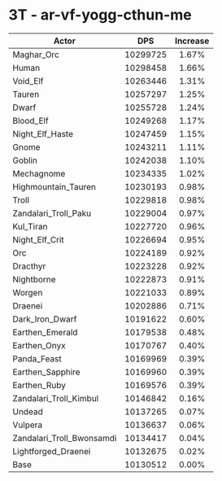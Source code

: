 # 3T - ar-vf-yogg-cthun-me
| Actor | DPS | Increase |
|---|:---:|:---:|
|Maghar_Orc|10299725|1.67%|
|Human|10298458|1.66%|
|Void_Elf|10263446|1.31%|
|Tauren|10257297|1.25%|
|Dwarf|10255728|1.24%|
|Blood_Elf|10249268|1.17%|
|Night_Elf_Haste|10247459|1.15%|
|Gnome|10243211|1.11%|
|Goblin|10242038|1.10%|
|Mechagnome|10234335|1.02%|
|Highmountain_Tauren|10230193|0.98%|
|Troll|10229818|0.98%|
|Zandalari_Troll_Paku|10229004|0.97%|
|Kul_Tiran|10227720|0.96%|
|Night_Elf_Crit|10226694|0.95%|
|Orc|10224189|0.92%|
|Dracthyr|10223228|0.92%|
|Nightborne|10222873|0.91%|
|Worgen|10221033|0.89%|
|Draenei|10202886|0.71%|
|Dark_Iron_Dwarf|10191622|0.60%|
|Earthen_Emerald|10179538|0.48%|
|Earthen_Onyx|10170767|0.40%|
|Panda_Feast|10169969|0.39%|
|Earthen_Sapphire|10169960|0.39%|
|Earthen_Ruby|10169576|0.39%|
|Zandalari_Troll_Kimbul|10146842|0.16%|
|Undead|10137265|0.07%|
|Vulpera|10136637|0.06%|
|Zandalari_Troll_Bwonsamdi|10134417|0.04%|
|Lightforged_Draenei|10132675|0.02%|
|Base|10130512|0.00%|
